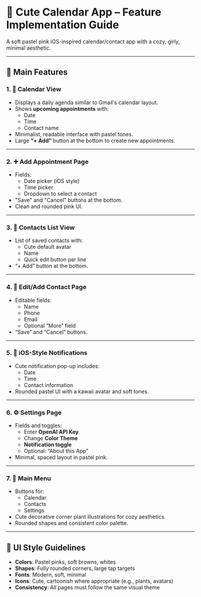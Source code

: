 # 📒 Cute Calendar App – Feature Implementation Guide

A soft pastel pink iOS-inspired calendar/contact app with a cozy, girly, minimal aesthetic.

---

## 🌸 Main Features

### 1. 📅 **Calendar View**
- Displays a daily agenda similar to Gmail's calendar layout.
- Shows **upcoming appointments** with:
  - Date
  - Time
  - Contact name
- Minimalist, readable interface with pastel tones.
- Large **“+ Add”** button at the bottom to create new appointments.

---

### 2. ➕ **Add Appointment Page**
- Fields:
  - Date picker (iOS style)
  - Time picker
  - Dropdown to select a contact
- "Save" and "Cancel" buttons at the bottom.
- Clean and rounded pink UI.

---

### 3. 👤 **Contacts List View**
- List of saved contacts with:
  - Cute default avatar
  - Name
  - Quick edit button per line
- “+ Add” button at the bottom.

---

### 4. 📝 **Edit/Add Contact Page**
- Editable fields:
  - Name
  - Phone
  - Email
  - Optional “More” field
- “Save” and “Cancel” buttons.

---

### 5. 🔔 **iOS-Style Notifications**
- Cute notification pop-up includes:
  - Date
  - Time
  - Contact information
- Rounded pastel UI with a kawaii avatar and soft tones.

---

### 6. ⚙️ **Settings Page**
- Fields and toggles:
  - Enter **OpenAI API Key**
  - Change **Color Theme**
  - **Notification toggle**
  - Optional: “About this App”
- Minimal, spaced layout in pastel pink.

---

### 7. 🏡 **Main Menu**
- Buttons for:
  - Calendar
  - Contacts
  - Settings
- Cute decorative corner plant illustrations for cozy aesthetics.
- Rounded shapes and consistent color palette.

---

## 🌼 UI Style Guidelines

- **Colors**: Pastel pinks, soft browns, whites
- **Shapes**: Fully rounded corners, large tap targets
- **Fonts**: Modern, soft, minimal
- **Icons**: Cute, cartoonish where appropriate (e.g., plants, avatars)
- **Consistency**: All pages must follow the same visual theme
